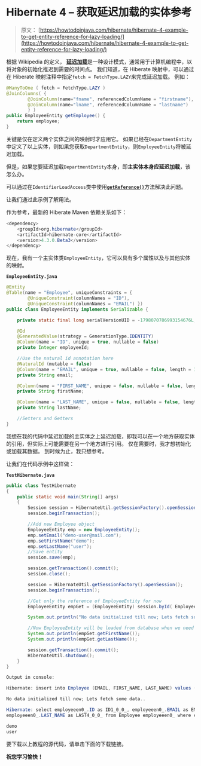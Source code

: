 # Hibernate 4 – 获取延迟加载的实体参考

> 原文： [https://howtodoinjava.com/hibernate/hibernate-4-example-to-get-entity-reference-for-lazy-loading/](https://howtodoinjava.com/hibernate/hibernate-4-example-to-get-entity-reference-for-lazy-loading/)

根据 Wikipedia 的定义， [**延迟加载**](https://en.wikipedia.org/wiki/Lazy_loading "lazy loading")是一种设计模式，通常用于计算机编程中，以将对象的初始化推迟到需要的时间点。 我们知道，在 Hiberate 映射中，可以通过在 Hiberate 映射注释中指定`fetch = FetchType.LAZY`来完成延迟加载。 例如：

```java
@ManyToOne ( fetch = FetchType.LAZY )
@JoinColumns( {
		@JoinColumn(name="fname", referencedColumnName = "firstname"),
		@JoinColumn(name="lname", referencedColumnName = "lastname")
		} )
public EmployeeEntity getEmployee() {
	return employee;
}

```

关键是仅在定义两个实体之间的映射时才应用它。 如果已经在`DepartmentEntity`中定义了以上实体，则如果您获取`DepartmentEntity`，则`EmployeeEntity`将被延迟加载。

但是，如果您要延迟加载`DepartmentEntity`本身，即**主实体本身应延迟加载**，该怎么办。

可以通过在`IdentifierLoadAccess`类中使用[**`getReference()`**](http://docs.jboss.org/hibernate/orm/4.1/javadocs/org/hibernate/IdentifierLoadAccess.html#getReference%28java.io.Serializable%29 "IdentifierLoadAccess")方法解决此问题。

让我们通过此示例了解用法。

作为参考，最新的 Hiberate Maven 依赖关系如下：

```java
<dependency>
	<groupId>org.hibernate</groupId>
	<artifactId>hibernate-core</artifactId>
	<version>4.3.0.Beta3</version>
</dependency>

```

现在，我有一个主实体类`EmployeeEntity`，它可以具有多个属性以及与其他实体的映射。

**`EmployeeEntity.java`**

```java
@Entity
@Table(name = "Employee", uniqueConstraints = {
		@UniqueConstraint(columnNames = "ID"),
		@UniqueConstraint(columnNames = "EMAIL") })
public class EmployeeEntity implements Serializable {

	private static final long serialVersionUID = -1798070786993154676L;

	@Id
	@GeneratedValue(strategy = GenerationType.IDENTITY)
	@Column(name = "ID", unique = true, nullable = false)
	private Integer employeeId;

	//Use the natural id annotation here
	@NaturalId (mutable = false)
	@Column(name = "EMAIL", unique = true, nullable = false, length = 100)
	private String email;

	@Column(name = "FIRST_NAME", unique = false, nullable = false, length = 100)
	private String firstName;

	@Column(name = "LAST_NAME", unique = false, nullable = false, length = 100)
	private String lastName;

	//Setters and Getters
}

```

我想在我的代码中延迟加载的主实体之上延迟加载，即我可以在一个地方获取实体的引用，但实际上可能需要在另一个地方进行引用。 仅在需要时，我才想初始化或加载其数据。 到时候为止，我只想参考。

让我们在代码示例中这样做：

**`TestHibernate.java`**

```java
public class TestHibernate
{
	public static void main(String[] args) 
	{
		Session session = HibernateUtil.getSessionFactory().openSession();
		session.beginTransaction();

		//Add new Employee object
		EmployeeEntity emp = new EmployeeEntity();
		emp.setEmail("demo-user@mail.com");
		emp.setFirstName("demo");
		emp.setLastName("user");
		//Save entity
		session.save(emp);

		session.getTransaction().commit();
		session.close();

		session = HibernateUtil.getSessionFactory().openSession();
		session.beginTransaction();

		//Get only the reference of EmployeeEntity for now
		EmployeeEntity empGet = (EmployeeEntity) session.byId( EmployeeEntity.class ).getReference( 1 );

		System.out.println("No data initialized till now; Lets fetch some data..");

		//Now EmployeeEntity will be loaded from database when we need it
		System.out.println(empGet.getFirstName());
		System.out.println(empGet.getLastName());

		session.getTransaction().commit();
		HibernateUtil.shutdown();
	}
}

Output in console:

Hibernate: insert into Employee (EMAIL, FIRST_NAME, LAST_NAME) values (?, ?, ?)

No data initialized till now; Lets fetch some data..

Hibernate: select employeeen0_.ID as ID1_0_0_, employeeen0_.EMAIL as EMAIL2_0_0_, employeeen0_.FIRST_NAME as FIRST3_0_0_, 
employeeen0_.LAST_NAME as LAST4_0_0_ from Employee employeeen0_ where employeeen0_.ID=?

demo
user

```

要下载以上教程的源代码，请单击下面的下载链接。

**祝您学习愉快！**